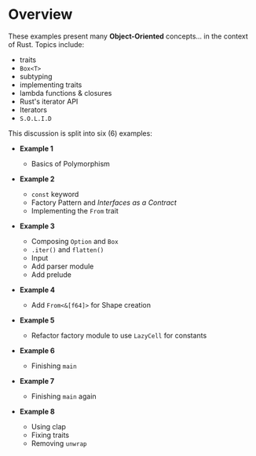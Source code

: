 # Overview

These examples present many **Object-Oriented** concepts... in the context of
Rust. Topics include:

  - traits
  - `Box<T>`
  - subtyping
  - implementing traits
  - lambda functions & closures
  - Rust's iterator API
  - Iterators
  - `S.O.L.I.D`

This discussion is split into six (6) examples:

  - **Example 1**
    - Basics of Polymorphism

  - **Example 2**
    - `const` keyword
    - Factory Pattern and *Interfaces as a Contract*
    - Implementing the `From` trait

  - **Example 3**
    - Composing `Option` and `Box`
    - `.iter()` and `flatten()`
    - Input
    - Add parser module
    - Add prelude

  - **Example 4** 
    - Add `From<&[f64]>` for Shape creation

  - **Example 5** 
    - Refactor factory module to use `LazyCell` for constants

  - **Example 6**
    - Finishing `main`

  - **Example 7**
    - Finishing `main` again

  - **Example 8**
    - Using clap
    - Fixing traits
    - Removing `unwrap`




